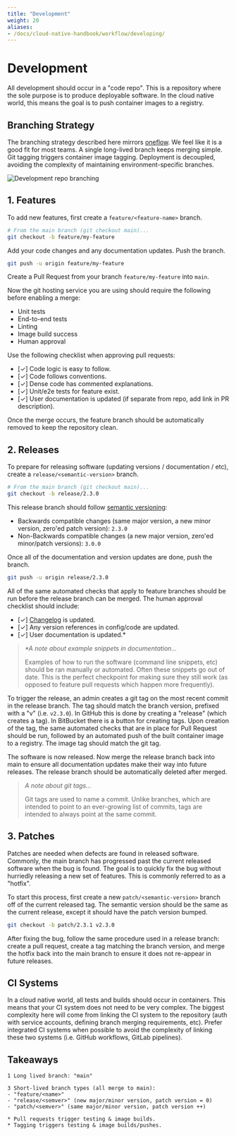 ```yaml
---
title: "Development"
weight: 20
aliases:
- /docs/cloud-native-handbook/workflow/developing/
---
```


# Development

All development should occur in a "code repo". This is a repository where the sole purpose is to produce deployable software. In the cloud native world, this means the goal is to push container images to a registry.

## Branching Strategy

The branching strategy described here mirrors [oneflow](https://www.endoflineblog.com/oneflow-a-git-branching-model-and-workflow). We feel like it is a good fit for most teams. A single long-lived branch keeps merging simple. Git tagging triggers container image tagging. Deployment is decoupled, avoiding the complexity of maintaining environment-specific branches.

![Development repo branching](/images/development-repo.jpg)

## 1. Features 

To add new features, first create a `feature/<feature-name>` branch.

```sh
# From the main branch (git checkout main)...
git checkout -b feature/my-feature
```

Add your code changes and any documentation updates. Push the branch.

```sh
git push -u origin feature/my-feature
```

Create a Pull Request from your branch `feature/my-feature` into `main`.

Now the git hosting service you are using should require the following before enabling a merge:

* Unit tests
* End-to-end tests
* Linting
* Image build success
* Human approval

Use the following checklist when approving pull requests:

* [&check;] Code logic is easy to follow.
* [&check;] Code follows conventions.
* [&check;] Dense code has commented explanations.
* [&check;] Unit/e2e tests for feature exist.
* [&check;] User documentation is updated (if separate from repo, add link in PR description).

Once the merge occurs, the feature branch should be automatically removed to keep the repository clean.

## 2. Releases

To prepare for releasing software (updating versions / documentation / etc), create a `release/<semantic-version>` branch.

```sh
# From the main branch (git checkout main)...
git checkout -b release/2.3.0
```

This release branch should follow [semantic versioning](https://semver.org/):

* Backwards compatible changes (same major version, a new minor version, zero'ed patch version): `2.3.0`
* Non-Backwards compatible changes (a new major version, zero'ed minor/patch versions): `3.0.0`

Once all of the documentation and version updates are done, push the branch.

```sh
git push -u origin release/2.3.0
```

All of the same automated checks that apply to feature branches should be run before the release branch can be merged. The human approval checklist should include:

* [&check;] [Changelog](https://keepachangelog.com) is updated.
* [&check;] Any version references in config/code are updated.
* [&check;] User documentation is updated.\*

> *\*A note about example snippets in documentation...*
>
> Examples of how to run the software (command line snippets, etc) should be ran manually or automated. Often these snippets go out of date. This is the perfect checkpoint for making sure they still work (as opposed to feature pull requests which happen more frequently).

To trigger the release, an admin creates a git tag on the most recent commit in the release branch. The tag should match the branch version, prefixed with a "v" (i.e. `v2.3.0`). In GitHub this is done by creating a "release" (which creates a tag). In BitBucket there is a button for creating tags. Upon creation of the tag, the same automated checks that are in place for Pull Request should be run, followed by an automated push of the built container image to a registry. The image tag should match the git tag.

The software is now released. Now merge the release branch back into main to ensure all documentation updates make their way into future releases. The release branch should be automatically deleted after merged.

> *A note about git tags...*
> 
> Git tags are used to name a commit. Unlike branches, which are intended to point to an ever-growing list of commits, tags are intended to always point at the same commit.

## 3. Patches

Patches are needed when defects are found in released software. Commonly, the main branch has progressed past the current released software when the bug is found. The goal is to quickly fix the bug without hurriedly releasing a new set of features. This is commonly referred to as a "hotfix".

To start this process, first create a new `patch/<semantic-version>` branch off of the current released tag. The semantic version should be the same as the current release, except it should have the patch version bumped.

```sh
git checkout -b patch/2.3.1 v2.3.0
```

After fixing the bug, follow the same procedure used in a release branch: create a pull request, create a tag matching the branch version, and merge the hotfix back into the main branch to ensure it does not re-appear in future releases.

## CI Systems

In a cloud native world, all tests and builds should occur in containers. This means that your CI system does not need to be very complex. The biggest complexity here will come from linking the CI system to the repository (auth with service accounts, defining branch merging requirements, etc). Prefer integrated CI systems when possible to avoid the complexity of linking these two systems (i.e. GitHub workflows, GitLab pipelines).

## Takeaways

```
1 Long lived branch: "main"

3 Short-lived branch types (all merge to main):
- "feature/<name>"
- "release/<semver>" (new major/minor version, patch version = 0)
- "patch/<semver>" (same major/minor version, patch version ++)

* Pull requests trigger testing & image builds.
* Tagging triggers testing & image builds/pushes.
```



